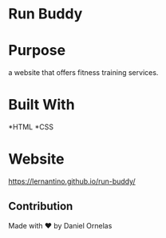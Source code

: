 # Run Buddy 

# Purpose
a website that offers fitness training services.

# Built With 
*HTML *CSS

# Website 
https://lernantino.github.io/run-buddy/

## Contribution
Made with ❤️ by Daniel Ornelas
